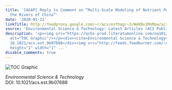 ```yaml
---
title: '[ASAP] Reply to Comment on “Multi-Scale Modeling of Nutrient Pollution in
  the Rivers of China”'
date: '2020-01-22'
linkTitle: http://feedproxy.google.com/~r/acs/esthag/~3/WeKBx1MoMow/acs.est.9b07688
source: 'Environmental Science & Technology: Latest Articles (ACS Publications)'
description: '<p><img src="https://achs-prod.literatumonline.com/na101/home/literatum/publisher/achs/journals/content/esthag/0/esthag.ahead-of-print/acs.est.9b07688/20200121/images/medium/es9b07688_0001.gif"
  alt="TOC Graphic"/></p><div><cite>Environmental Science & Technology</cite></div><div>DOI:
  10.1021/acs.est.9b07688</div><img src="http://feeds.feedburner.com/~r/acs/esthag/~4/WeKBx1MoMow"
  height="1" width="1" ...'
disable_comments: true
---
```

<p><img src="https://achs-prod.literatumonline.com/na101/home/literatum/publisher/achs/journals/content/esthag/0/esthag.ahead-of-print/acs.est.9b07688/20200121/images/medium/es9b07688_0001.gif" alt="TOC Graphic"/></p><div><cite>Environmental Science & Technology</cite></div><div>DOI: 10.1021/acs.est.9b07688</div><img src="http://feeds.feedburner.com/~r/acs/esthag/~4/WeKBx1MoMow" height="1" width="1" ...